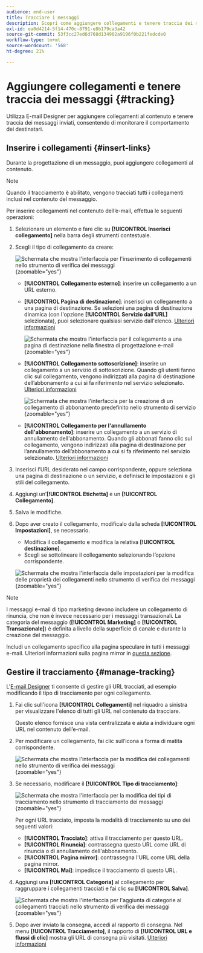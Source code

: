 ```yaml
---
audience: end-user
title: Tracciare i messaggi
description: Scopri come aggiungere collegamenti e tenere traccia dei messaggi inviati
exl-id: ea0d4214-5f14-470c-8791-e8b179ca3a42
source-git-commit: 53f3cc27ed6d768d134902a9196f0b221fedcde0
workflow-type: tm+mt
source-wordcount: '568'
ht-degree: 21%

---
```


# Aggiungere collegamenti e tenere traccia dei messaggi {#tracking}

Utilizza E-mail Designer per aggiungere collegamenti al contenuto e tenere traccia dei messaggi inviati, consentendo di monitorare il comportamento dei destinatari.

## Inserire i collegamenti {#insert-links}

Durante la progettazione di un messaggio, puoi aggiungere collegamenti al contenuto.

>[!NOTE]
>
>Quando il tracciamento è abilitato, vengono tracciati tutti i collegamenti inclusi nel contenuto del messaggio.

Per inserire collegamenti nel contenuto dell’e-mail, effettua le seguenti operazioni:

1. Selezionare un elemento e fare clic su **[!UICONTROL Inserisci collegamento]** nella barra degli strumenti contestuale.

1. Scegli il tipo di collegamento da creare:

   ![Schermata che mostra l&#39;interfaccia per l&#39;inserimento di collegamenti nello strumento di verifica dei messaggi](assets/message-tracking-insert-link.png){zoomable="yes"}

   * **[!UICONTROL Collegamento esterno]**: inserire un collegamento a un URL esterno.

   * **[!UICONTROL Pagina di destinazione]**: inserisci un collegamento a una pagina di destinazione. Se selezioni una pagina di destinazione dinamica (con l&#39;opzione **[!UICONTROL Servizio dall&#39;URL]** selezionata), puoi selezionare qualsiasi servizio dall&#39;elenco. [Ulteriori informazioni](../landing-pages/create-lp.md#define-actions-on-form-submission)

     ![Schermata che mostra l&#39;interfaccia per il collegamento a una pagina di destinazione nella finestra di progettazione e-mail](assets/email-link-to-landing-page.png){zoomable="yes"}

   * **[!UICONTROL Collegamento sottoscrizione]**: inserire un collegamento a un servizio di sottoscrizione. Quando gli utenti fanno clic sul collegamento, vengono indirizzati alla pagina di destinazione dell’abbonamento a cui si fa riferimento nel servizio selezionato. [Ulteriori informazioni](../audience/manage-services.md#create-service)

     ![Schermata che mostra l&#39;interfaccia per la creazione di un collegamento di abbonamento predefinito nello strumento di servizio](assets/service-create-default-lp-link.png){zoomable="yes"}

   * **[!UICONTROL Collegamento per l&#39;annullamento dell&#39;abbonamento]**: inserire un collegamento a un servizio di annullamento dell&#39;abbonamento. Quando gli abbonati fanno clic sul collegamento, vengono indirizzati alla pagina di destinazione per l’annullamento dell’abbonamento a cui si fa riferimento nel servizio selezionato. [Ulteriori informazioni](../audience/manage-services.md#create-service)

   <!--* **[!UICONTROL Mirror page]**: Add a link to display the email content in a web browser. [Learn more]-->

1. Inserisci l’URL desiderato nel campo corrispondente, oppure seleziona una pagina di destinazione o un servizio, e definisci le impostazioni e gli stili del collegamento.

1. Aggiungi un’**[!UICONTROL Etichetta]** e un **[!UICONTROL Collegamento]**.

1. Salva le modifiche.

1. Dopo aver creato il collegamento, modificalo dalla scheda **[!UICONTROL Impostazioni]**, se necessario.

   * Modifica il collegamento e modifica la relativa **[!UICONTROL destinazione]**.
   * Scegli se sottolineare il collegamento selezionando l’opzione corrispondente.

   ![Schermata che mostra l&#39;interfaccia delle impostazioni per la modifica delle proprietà dei collegamenti nello strumento di verifica dei messaggi](assets/message-tracking-link-settings.png){zoomable="yes"}

>[!NOTE]
>
>I messaggi e-mail di tipo marketing devono includere un collegamento di rinuncia, che non è invece necessario per i messaggi transazionali. La categoria del messaggio (**[!UICONTROL Marketing]** o **[!UICONTROL Transazionale]**) è definita a livello della superficie di canale e durante la creazione del messaggio.

Includi un collegamento specifico alla pagina speculare in tutti i messaggi e-mail. Ulteriori informazioni sulla pagina mirror in [questa sezione](mirror-page.md).

## Gestire il tracciamento {#manage-tracking}

L&#39;[E-mail Designer](create-email-content.md) ti consente di gestire gli URL tracciati, ad esempio modificando il tipo di tracciamento per ogni collegamento.

1. Fai clic sull&#39;icona **[!UICONTROL Collegamenti]** nel riquadro a sinistra per visualizzare l&#39;elenco di tutti gli URL nel contenuto da tracciare.

   Questo elenco fornisce una vista centralizzata e aiuta a individuare ogni URL nel contenuto dell’e-mail.

1. Per modificare un collegamento, fai clic sull’icona a forma di matita corrispondente.

   ![Schermata che mostra l&#39;interfaccia per la modifica dei collegamenti nello strumento di verifica dei messaggi](assets/message-tracking-edit-links.png){zoomable="yes"}

1. Se necessario, modificare il **[!UICONTROL Tipo di tracciamento]**:

   ![Schermata che mostra l&#39;interfaccia per la modifica dei tipi di tracciamento nello strumento di tracciamento dei messaggi](assets/message-tracking-edit-a-link.png){zoomable="yes"}

   Per ogni URL tracciato, imposta la modalità di tracciamento su uno dei seguenti valori:

   * **[!UICONTROL Tracciato]**: attiva il tracciamento per questo URL.
   * **[!UICONTROL Rinuncia]**: contrassegna questo URL come URL di rinuncia o di annullamento dell&#39;abbonamento.
   * **[!UICONTROL Pagina mirror]**: contrassegna l&#39;URL come URL della pagina mirror.
   * **[!UICONTROL Mai]**: impedisce il tracciamento di questo URL. <!--This information is saved: if the URL appears again in a future message, its tracking is automatically deactivated.-->

1. Aggiungi una **[!UICONTROL Categoria]** al collegamento per raggruppare i collegamenti tracciati e fai clic su **[!UICONTROL Salva]**.

   ![Schermata che mostra l&#39;interfaccia per l&#39;aggiunta di categorie ai collegamenti tracciati nello strumento di verifica dei messaggi](assets/message-tracking-edit-a-link_2.png){zoomable="yes"}

1. Dopo aver inviato la consegna, accedi al rapporto di consegna. Nel menu **[!UICONTROL Tracciamento]**, il rapporto di **[!UICONTROL URL e flussi di clic]** mostra gli URL di consegna più visitati. [Ulteriori informazioni](../reporting/gs-reports.md)